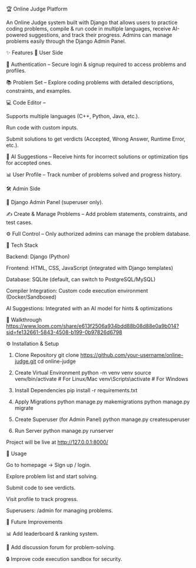 🏆 Online Judge Platform

An Online Judge system built with Django that allows users to practice coding problems, compile & run code in multiple languages, receive AI-powered suggestions, and track their progress. Admins can manage problems easily through the Django Admin Panel.

✨ Features
👤 User Side

🔐 Authentication – Secure login & signup required to access problems and profiles.

📚 Problem Set – Explore coding problems with detailed descriptions, constraints, and examples.

💻 Code Editor –

Supports multiple languages (C++, Python, Java, etc.).

Run code with custom inputs.

Submit solutions to get verdicts (Accepted, Wrong Answer, Runtime Error, etc.).

🤖 AI Suggestions – Receive hints for incorrect solutions or optimization tips for accepted ones.

📊 User Profile – Track number of problems solved and progress history.

🛠️ Admin Side

🔑 Django Admin Panel (superuser only).

✍️ Create & Manage Problems – Add problem statements, constraints, and test cases.

⚙️ Full Control – Only authorized admins can manage the problem database.

🚀 Tech Stack

Backend: Django (Python)

Frontend: HTML, CSS, JavaScript (integrated with Django templates)

Database: SQLite (default, can switch to PostgreSQL/MySQL)

Compiler Integration: Custom code execution environment (Docker/Sandboxed)

AI Suggestions: Integrated with an AI model for hints & optimizations

📸 Walkthrough
https://www.loom.com/share/e613f2506a934bdd88b08d88e0a9b014?sid=fe132661-5843-4508-b199-0b97826d6798

⚙️ Installation & Setup
1. Clone Repository
git clone https://github.com/your-username/online-judge.git
cd online-judge

2. Create Virtual Environment
python -m venv venv
source venv/bin/activate    # For Linux/Mac
venv\Scripts\activate       # For Windows

3. Install Dependencies
pip install -r requirements.txt

4. Apply Migrations
python manage.py makemigrations
python manage.py migrate

5. Create Superuser (for Admin Panel)
python manage.py createsuperuser

6. Run Server
python manage.py runserver


Project will be live at http://127.0.0.1:8000/

🔑 Usage

Go to homepage → Sign up / login.

Explore problem list and start solving.

Submit code to see verdicts.

Visit profile to track progress.

Superusers: /admin for managing problems.

📌 Future Improvements

📊 Add leaderboard & ranking system.

📂 Add discussion forum for problem-solving.

🔒 Improve code execution sandbox for security.

